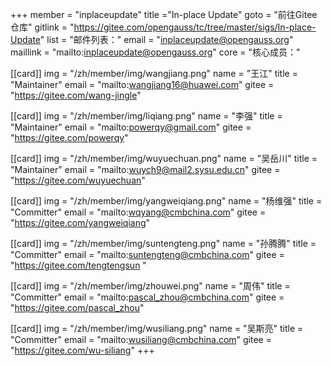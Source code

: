 +++
member = "inplaceupdate"
title ="In-place Update"
goto = "前往Gitee仓库"
gitlink = "https://gitee.com/opengauss/tc/tree/master/sigs/In-place-Update"
list = "邮件列表："
email = "inplaceupdate@opengauss.org"
maillink = "mailto:inplaceupdate@opengauss.org"
core = "核心成员："


[[card]]
img = "/zh/member/img/wangjiang.png"
name = "王江"
title = "Maintainer"
email = "mailto:wangjiang16@huawei.com"
gitee = "https://gitee.com/wang-jingle"

[[card]]
img = "/zh/member/img/liqiang.png"
name = "李强"
title = "Maintainer"
email = "mailto:powerqy@gmail.com"
gitee = "https://gitee.com/powerqy"

[[card]]
img = "/zh/member/img/wuyuechuan.png"
name = "吴岳川"
title = "Maintainer"
email = "mailto:wuych9@mail2.sysu.edu.cn"
gitee = "https://gitee.com/wuyuechuan"

[[card]]
img = "/zh/member/img/yangweiqiang.png"
name = "杨维强"
title = "Committer"
email = "mailto:wqyang@cmbchina.com"
gitee = "https://gitee.com/yangweiqiang"

[[card]]
img = "/zh/member/img/suntengteng.png"
name = "孙腾腾"
title = "Committer"
email = "mailto:suntengteng@cmbchina.com"
gitee = "https://gitee.com/tengtengsun "

[[card]]
img = "/zh/member/img/zhouwei.png"
name = "周伟"
title = "Committer"
email = "mailto:pascal_zhou@cmbchina.com"
gitee = "https://gitee.com/pascal_zhou"

[[card]]
img = "/zh/member/img/wusiliang.png"
name = "吴斯亮"
title = "Committer"
email = "mailto:wusiliang@cmbchina.com"
gitee = "https://gitee.com/wu-siliang"
+++